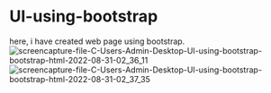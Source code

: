 # UI-using-bootstrap
here, i have created web page using bootstrap.
![screencapture-file-C-Users-Admin-Desktop-UI-using-bootstrap-bootstrap-html-2022-08-31-02_36_11](https://user-images.githubusercontent.com/110282564/187648889-91ff845a-6e05-4cf5-8ef3-80e6a74cffec.png)
![screencapture-file-C-Users-Admin-Desktop-UI-using-bootstrap-bootstrap-html-2022-08-31-02_37_35](https://user-images.githubusercontent.com/110282564/187648909-e1161bc8-f25c-4840-a3c8-2eaa68a94280.png)
